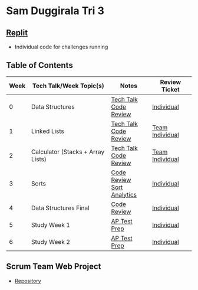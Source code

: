 # Sam Duggirala Tri 3

## [Replit](https://replit.com/@dsblack0/sam-tri3-2)
- Individual code for challenges running

## Table of Contents

| **Week** | **Tech Talk/Week Topic(s)** | **Notes** | **Review Ticket** |
| ---      | ---                    | ---       | ---               |
| 0 | Data Structures | [Tech Talk](https://dsblack0.github.io/sam-tri3/notes#week-0)<br>[Code Review](https://dsblack0.github.io/sam-tri3/codeReview#week-0) | [Individual](https://github.com/dsblack0/stickers_for_charity/issues/8) |
| 1 | Linked Lists | [Tech Talk](https://dsblack0.github.io/sam-tri3/notes#week-1)<br>[Code Review](https://dsblack0.github.io/sam-tri3/codeReview#week-1) | [Team](https://github.com/dsblack0/stickers_for_charity/issues/21)<br>[Individual](https://github.com/dsblack0/stickers_for_charity/issues/26) |
| 2 | Calculator (Stacks + Array Lists) | [Tech Talk](https://dsblack0.github.io/sam-tri3/notes#week-2)<br>[Code Review](https://dsblack0.github.io/sam-tri3/codeReview#week-2) | [Team](https://github.com/dsblack0/stickers_for_charity/issues/29)<br>[Individual](https://github.com/dsblack0/stickers_for_charity/issues/32) |
| 3 | Sorts | [Code Review](https://dsblack0.github.io/sam-tri3/codeReview#week-3)<br>[Sort Analytics](https://dsblack0.github.io/sam-tri3/sortsImplementation#analytics) | [Individual](https://github.com/dsblack0/stickers_for_charity/issues/35) |
| 4 | Data Structures Final | [Code Review](https://dsblack0.github.io/sam-tri3/codeReview#crossover-partner-work) | [Individual](https://github.com/dsblack0/stickers_for_charity/issues/41) |
| 5 | Study Week 1 | [AP Test Prep](https://dsblack0.github.io/sam-tri3/testPrep) | [Individual](https://github.com/dsblack0/stickers_for_charity/issues/43) |
| 6 | Study Week 2 | [AP Test Prep](https://dsblack0.github.io/sam-tri3/testPrep) | [Individual](https://github.com/dsblack0/stickers_for_charity/issues/46) |

## Scrum Team Web Project
- [Repository](https://github.com/dsblack0/stickers_for_charity)

